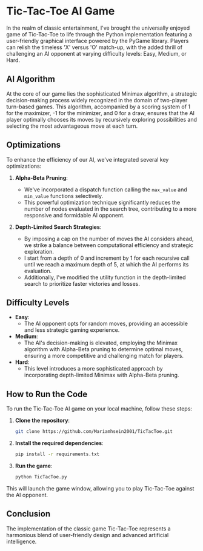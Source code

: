 # Tic-Tac-Toe AI Game

In the realm of classic entertainment, I've brought the universally enjoyed game of Tic-Tac-Toe to life through the Python implementation featuring a user-friendly graphical interface powered by the PyGame library. Players can relish the timeless 'X' versus 'O' match-up, with the added thrill of challenging an AI opponent at varying difficulty levels: Easy, Medium, or Hard.

## AI Algorithm

At the core of our game lies the sophisticated Minimax algorithm, a strategic decision-making process widely recognized in the domain of two-player turn-based games. This algorithm, accompanied by a scoring system of 1 for the maximizer, -1 for the minimizer, and 0 for a draw, ensures that the AI player optimally chooses its moves by recursively exploring possibilities and selecting the most advantageous move at each turn.

## Optimizations

To enhance the efficiency of our AI, we've integrated several key optimizations:

1. **Alpha-Beta Pruning**: 
    - We've incorporated a dispatch function calling the `max_value` and `min_value` functions selectively.
    - This powerful optimization technique significantly reduces the number of nodes evaluated in the search tree, contributing to a more responsive and formidable AI opponent.

2. **Depth-Limited Search Strategies**: 
    - By imposing a cap on the number of moves the AI considers ahead, we strike a balance between computational efficiency and strategic exploration.
    - I start from a depth of 0 and increment by 1 for each recursive call until we reach a maximum depth of 5, at which the AI performs its evaluation.
    - Additionally, I've modified the utility function in the depth-limited search to prioritize faster victories and losses.

## Difficulty Levels

- **Easy**: 
    - The AI opponent opts for random moves, providing an accessible and less strategic gaming experience.
- **Medium**: 
    - The AI's decision-making is elevated, employing the Minimax algorithm with Alpha-Beta pruning to determine optimal moves, ensuring a more competitive and challenging match for players.
- **Hard**: 
    - This level introduces a more sophisticated approach by incorporating depth-limited Minimax with Alpha-Beta pruning.

## How to Run the Code

To run the Tic-Tac-Toe AI game on your local machine, follow these steps:

1. **Clone the repository**:
    ```bash
    git clone https://github.com/Mariamhsein2001/TicTacToe.git
    ```
2. **Install the required dependencies**:
    ```bash
    pip install -r requirements.txt
    ```

4. **Run the game**:
    ```bash
    python TicTacToe.py
    ```

This will launch the game window, allowing you to play Tic-Tac-Toe against the AI opponent.

## Conclusion

The implementation of the classic game Tic-Tac-Toe represents a harmonious blend of user-friendly design and advanced artificial intelligence. 

